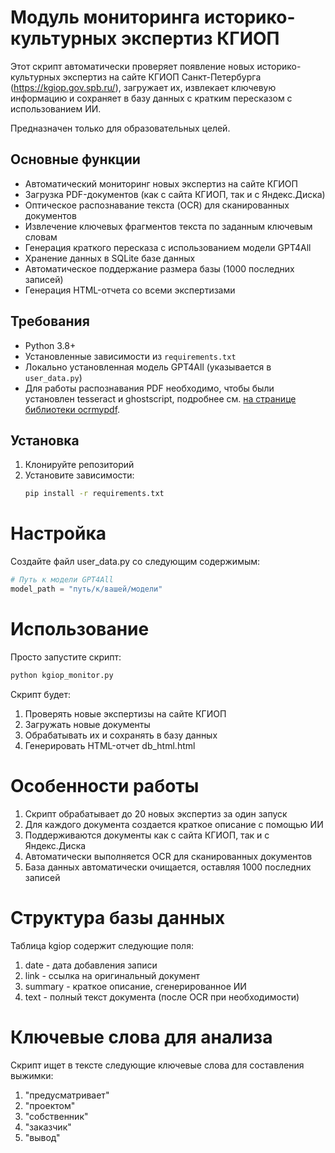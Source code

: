 # Модуль мониторинга историко-культурных экспертиз КГИОП

Этот скрипт автоматически проверяет появление новых историко-культурных экспертиз на сайте КГИОП Санкт-Петербурга (https://kgiop.gov.spb.ru/), загружает их, извлекает ключевую информацию и сохраняет в базу данных с кратким пересказом с использованием ИИ.

Предназначен только для образовательных целей. 

## Основные функции

- Автоматический мониторинг новых экспертиз на сайте КГИОП
- Загрузка PDF-документов (как с сайта КГИОП, так и с Яндекс.Диска)
- Оптическое распознавание текста (OCR) для сканированных документов
- Извлечение ключевых фрагментов текста по заданным ключевым словам
- Генерация краткого пересказа с использованием модели GPT4All
- Хранение данных в SQLite базе данных
- Автоматическое поддержание размера базы (1000 последних записей)
- Генерация HTML-отчета со всеми экспертизами

## Требования

- Python 3.8+
- Установленные зависимости из `requirements.txt`
- Локально установленная модель GPT4All (указывается в `user_data.py`)
- Для работы распознавания PDF необходимо, чтобы были установлен tesseract и ghostscript, подробнее см. [на странице библиотеки ocrmypdf](https://ocrmypdf.readthedocs.io/en/latest/installation.html).

## Установка

1. Клонируйте репозиторий
2. Установите зависимости:
   ```bash
   pip install -r requirements.txt

# Настройка

Создайте файл user_data.py со следующим содержимым:
```python
# Путь к модели GPT4All
model_path = "путь/к/вашей/модели"
```
# Использование

Просто запустите скрипт:
```bash
python kgiop_monitor.py
```

Скрипт будет:

1. Проверять новые экспертизы на сайте КГИОП
2. Загружать новые документы
3. Обрабатывать их и сохранять в базу данных
4. Генерировать HTML-отчет db_html.html

# Особенности работы

1. Скрипт обрабатывает до 20 новых экспертиз за один запуск
2. Для каждого документа создается краткое описание с помощью ИИ
3. Поддерживаются документы как с сайта КГИОП, так и с Яндекс.Диска
4. Автоматически выполняется OCR для сканированных документов
5. База данных автоматически очищается, оставляя 1000 последних записей

# Структура базы данных

Таблица kgiop содержит следующие поля:

1. date - дата добавления записи
2. link - ссылка на оригинальный документ
3. summary - краткое описание, сгенерированное ИИ
4. text - полный текст документа (после OCR при необходимости)

# Ключевые слова для анализа

Скрипт ищет в тексте следующие ключевые слова для составления выжимки:

1. "предусматривает"
2. "проектом"
3. "собственник"
4. "заказчик"
5. "вывод"